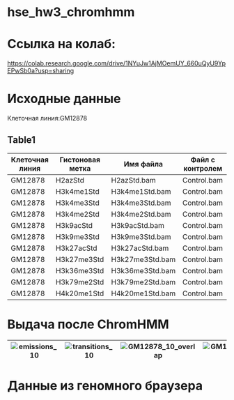 # hse_hw3_chromhmm

# Ссылка на колаб:
https://colab.research.google.com/drive/1NYuJw1AjMOemUY_660uQyU9YpEPwSb0a?usp=sharing

# Исходные данные
Клеточная линия:GM12878
## Table1
Клеточная линия | Гистоновая метка | Имя файла | Файл с контролем 
| --- | --- | --- | ---
GM12878|H2azStd|H2azStd.bam|Control.bam
GM12878|H3k4me1Std|H3k4me1Std.bam|Control.bam
GM12878|H3k4me3Std|H3k4me3Std.bam|Control.bam
GM12878|H3k4me2Std|H3k4me2Std.bam|Control.bam
GM12878|H3k9acStd|H3k9acStd.bam|Control.bam
GM12878|H3k9me3Std|H3k9me3Std.bam|Control.bam
GM12878|H3k27acStd|H3k27acStd.bam|Control.bam
GM12878|H3k27me3Std|H3k27me3Std.bam|Control.bam
GM12878|H3k36me3Std|H3k36me3Std.bam|Control.bam
GM12878|H3k79me2Std|H3k79me2Std.bam|Control.bam
GM12878|H4k20me1Std|H4k20me1Std.bam|Control.bam

# Выдача после ChromHMM
|![emissions_10](https://user-images.githubusercontent.com/93148512/160274344-6d3c9a05-40c1-44ea-98b9-0596d4a8c79d.png)| ![transitions_10](https://user-images.githubusercontent.com/93148512/160274357-a3bc71b6-3d04-4fd2-854d-81f379b30a96.png) | ![GM12878_10_overlap](https://user-images.githubusercontent.com/93148512/160274468-de25274a-6431-4f06-bbfb-126be4210fee.png) | ![GM12878_10_RefSeqTSS_neighborhood](https://user-images.githubusercontent.com/93148512/160274483-3a3883e1-cd30-4a7b-9318-c11f046eb1ca.png)|![GM12878_10_RefSeqTES_neighborhood](https://user-images.githubusercontent.com/93148512/160274490-390f8eb6-836f-488e-ae66-0f8f0190f92b.png)|
| ------------- | ------------- |--------------------| -- | -- |

# Данные из геномного браузера
